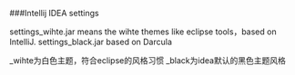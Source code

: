 ###Intellij IDEA settings

settings_wihte.jar means the wihte themes like eclipse tools，based on IntelliJ.
settings_black.jar based on Darcula

_wihte为白色主题，符合eclipse的风格习惯
_black为idea默认的黑色主题风格
